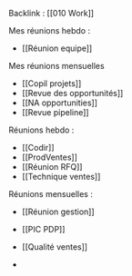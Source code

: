 Backlink : [[010 Work]]

Mes réunions hebdo :
- [[Réunion equipe]]

Mes réunions mensuelles
- [[Copil projets]]
- [[Revue des opportunités]]
- [[NA opportunities]]
- [[Revue pipeline]]

Réunions hebdo :
- [[Codir]]
- [[ProdVentes]]
- [[Réunion RFQ]]
- [[Technique ventes]]

Réunions mensuelles :
- [[Réunion gestion]]
- [[PIC PDP]]
- [[Qualité ventes]]

- 